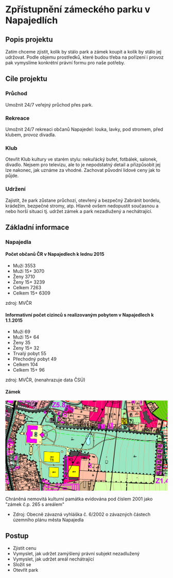 Zpřístupnění zámeckého parku v Napajedlích
==========================================

Popis projektu
--------------

Zatím chceme zjistit, kolik by stálo park a zámek
koupit a kolik by stálo jej udržovat. Podle objemu prostředků, které
budou třeba na pořízení i provoz pak vymyslíme konkrétní právní
formu pro naše potřeby. 

Cíle projektu
-------------

### Průchod
Umožnit 24/7 veřejný průchod přes park.

### Rekreace
Umožnit 24/7 rekreaci občanů Napajedel: louka, lavky, pod stromem,
před klubem, provoz divadla.

### Klub
Otevřít Klub kultury ve starém stylu: nekuřácký bufet, fotbálek,
salonek, divadlo. Nejsem pro televizu, ale to je nepodstatný
detail a přizpůsobit jej lze nakonec, jak uznáme za vhodné.
Zachovat původní lidové ceny jak to půjde.

### Udržení
Zajistit, že park zůstane průchozí, otevřený a bezpečný
Zabránit bordelu, krádežím, bezpečné stromy, atp. Hlavně ovšem
nedopustit současnou a nebo horší situaci tj. udržet zámek
a park nezadlužený a nechátrající.


Základní informace
------------------

### Napajedla

#### Počet občanů ČR v Napajedlech k lednu 2015

* Muži            3553
* Muži 15+        3070
* Ženy            3710
* Ženy 15+        3239
* Celkem          7263
* Celkem 15+      6309

zdroj: MVČR

#### Informativní počet cizinců s realizovaným pobytem v Napajedlech k 1.1.2015

* Muži              69
* Muži 15+          64
* Ženy              35
* Ženy 15+          32
* Trvalý pobyt      55
* Přechodný pobyt   49
* Celkem           104
* Celkem 15+        96

zdroj: MVČR, (nenahrazuje data ČSÚ)

#### Zámek

![uzemni_plan](UP_Napajedla_zamek.png)

Chráněná nemovitá kulturní památka evidována pod číslem 2001 jako "zámek č.p. 265 s areálem"
* Zdroj: Obecně závazná vyhláška č. 6/2002 o závazných částech územního plánu města Napajedla

Postup
------

* Zjistit cenu
* Vymyslet, jak udržet zamýšlený právní subjekt nezadlužený
* Vymyslet, jak udržet areál nechátrající
* Složit se
* Otevřít park

